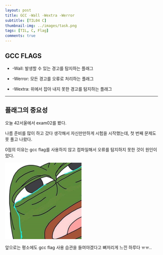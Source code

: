 ```yaml
---
layout: post
title: GCC -Wall -Wextra -Werror
subtitle: [TIL04 C]
thumbnail-img: ../images/task.png
tags: [TIL, C, Flag]
comments: true
---
```


## GCC FLAGS

- -Wall: 발생할 수 있는 경고를 탐지하는 플래그

- -Werror: 모든 경고를 오류로 처리하는 플래그

- -Wextra: 위에서 잡아 내지 못한 경고를 탐지하는 플래그

---

## 플래그의 중요성

오늘 42서울에서 exam02를 봤다.

나름 준비를 많이 하고 갔다 생각해서 자신만만하게 시험을 시작했는데, 첫 번째 문제도 못 풀고 나왔다.  

0점의 이유는 gcc flag를 사용하지 않고 컴파일해서 오류를 탐지하지 못한 것이 원인이었다.

<img src = "../images/posts/201215/src00.jpg" width ="50%">

앞으로는 평소에도 gcc flag 사용 습관을 들여야겠다고 뼈저리게 느낀 하루다 ㅠㅠ..  